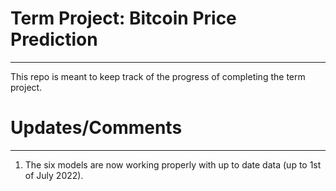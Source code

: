 # Term Project: Bitcoin Price Prediction
-------------------------------------------------
This repo is meant to keep track of the progress of completing the term project.

# Updates/Comments
--------------------------------------------------------
1. The six models are now working properly with up to date data (up to 1st of July 2022).
